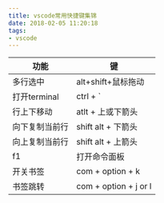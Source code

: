 ```yaml
---
title: vscode常用快捷键集锦
date: 2018-02-05 11:20:18
tags:
- vscode
---
```


功能 | 键
--- | ---
多行选中       | alt+shift+鼠标拖动
打开terminal   | ctrl + `
行上下移动     | atlt + 上或下箭头
向下复制当前行 | shift alt + 下箭头
向上复制当前行 | shift alt + 上箭头
f1             | 打开命令面板
开关书签       | com + option + k
书签跳转       | com + option + j or l